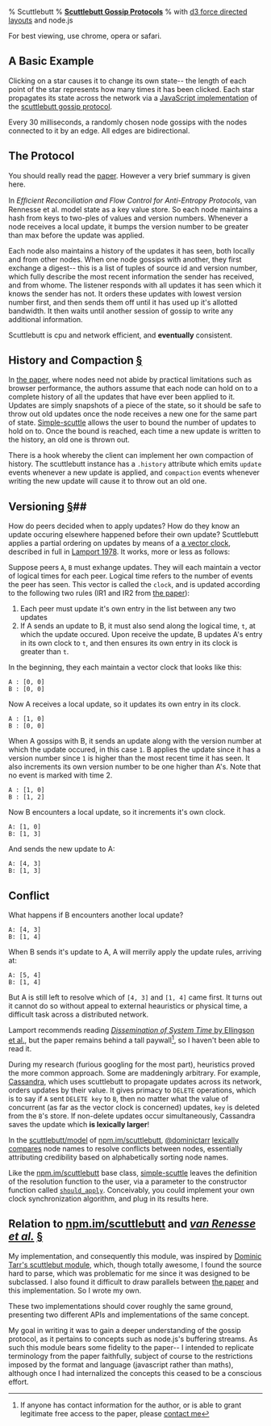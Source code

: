 % Scuttlebutt
% **[Scuttlebutt Gossip Protocols][scuttlebutt]**
% with [d3 force directed layouts](https://github.com/mbostock/d3/wiki/Force-Layout) and node.js

For best viewing, use chrome, opera or safari.

## A Basic Example ##

Clicking on a star causes it to change its own
state-- the length of each point of the star represents how many times it has
been clicked. Each star propagates its state across the network via a
[JavaScript implementation][simple-scuttle] of the [scuttlebutt gossip
protocol][scuttlebutt]. 

Every 30 milliseconds, a randomly chosen node gossips with the nodes connected
to it by an edge. All edges are bidirectional.

## The Protocol ##

You should really read the [paper](scuttlebutt). However a very brief summary is given here.

In *Efﬁcient Reconciliation and Flow Control for Anti-Entropy Protocols*, van
Rennesse et al. model state as a key value store. So each node maintains a hash
from keys to two-ples of values and version numbers.  Whenever a node receives
a local update, it bumps the version number to be greater than max before the
update was applied.

Each node also maintains a history of the updates it has seen, both locally and
from other nodes. When one node gossips with another, they first exchange a
digest-- this is a list of tuples of source id and version number, which fully
describe the most recent information the sender has received, and from whome.
The listener responds with all updates it has seen which it knows the sender
has not. It orders these updates with lowest version number first, and then
sends them off until it has used up it's allotted bandwidth. It then waits
until another session of gossip to write any additional information.

Scuttlebutt is cpu and network efficient, and **eventually** consistent.

## History and Compaction [&sect;](#history-and-compaction) ##
In [the paper][scuttlebutt], where nodes need not abide by practical
limitations such as browser performance, the authors assume that each node can
hold on to a complete history of all the updates that have ever been applied to
it.  Updates are simply snapshots of a piece of the state, so it should be safe
to throw out old updates once the node receives a new one for the same part of
state. [Simple-scuttle][simple-scuttle] allows the user to bound the number of
updates to hold on to. Once the bound is reached, each time a new update is
written to the history, an old one is thrown out. 

There is a hook whereby the client can implement her own compaction of history.
The scuttlebutt instance has a `.history` attribute which emits `update` events
whenever a new update is applied, and `compaction` events whenever writing the
new update will cause it to throw out an old one.

## Versioning [&sect;](#conflicts)##

How do peers decided when to apply updates? How do they know an update occuring
elsewhere happened before their own update? Scuttlebutt applies a partial
ordering on updates by means of a [a vector clock][vector clock], described in
full in [Lamport 1978][vector clock]. It works, more or less as follows:

Suppose peers `A`, `B` must exhange updates. They will each maintain a vector
of logical times for each peer. Logical time refers to the number of events the
peer has seen.  This vector is called the `clock`, and is updated  according to
the following two rules (IR1 and IR2 from [the paper][vector clock]):

1. Each peer must update it's own entry in the list between any two updates
2. If A sends an update to B, it must also send along the logical time, `t`, at which the update occured.
   Upon receive the update, B updates A's entry in its own clock to `t`, and then ensures its own
   entry in its clock is greater than `t`.


In the beginning, they each maintain a vector clock that looks like this:

```
A : [0, 0] 
B : [0, 0]
```

Now A receives a local update, so it updates its own entry in its clock.

```
A : [1, 0] 
B : [0, 0]
```

When A gossips with B, it sends an update along with the version number at
which the update occured, in this case `1`. B applies the
update since it has a version number since `1` is higher than the most recent
time it has seen. It also increments its own version number to be one higher
than A's. Note that no event is marked with time 2.

```
A : [1, 0] 
B : [1, 2] 
```

Now B encounters a local update, so it increments it's own clock.


```
A: [1, 0] 
B: [1, 3]
```

And sends the new update to A:

```
A: [4, 3]
B: [1, 3]
```

## Conflict ##

What happens if B encounters another local update?

```
A: [4, 3] 
B: [1, 4]
```

When B sends it's update to A,  A will merrily apply the update rules, arriving
at:

```
A: [5, 4]
B: [1, 4]
```

But A is still left to resolve which of `[4, 3]` and `[1, 4]` came first. It
turns out it cannot do so without appeal to external heauristics or physical
time, a difficult task across a distributed network. 

Lamport recommends reading [*Dissemination of System Time* by Ellingson et
al.][system time], but the paper remains behind a tall paywall[^1], so I haven't
been able to read it.

[^1]: If anyone has contact information for the author, or is able to grant legitimate
free access to the paper, please [contact
me](https://twitter.com/andywinterman)

During my research (furious googling for the most part), heuristics proved the
more common approach. Some are maddeningly arbitrary. For example,
[Cassandra][], which uses scuttlebutt to propagate updates across its
network, orders updates by their value. It gives primacy to `DELETE`
operations, which is to say if `A` sent `DELETE key` to `B`, then no matter what the
value of concurrent (as far as the vector clock is concerned) updates, `key` is deleted from the `B`'s store. If non-delete updates occur simultaneously, Cassandra saves the update which **is lexically larger**!  

In the
[scuttlebutt/model](https://github.com/dominictarr/scuttlebutt/blob/master/model.js)
of [npm.im/scuttlebutt][], [\@dominictarr][dominic] [lexically
compares][dominic-resolve] node names to resolve conflicts between nodes,
essentially attributing credibility based on alphabetically sorting node
names.

Like the [npm.im/scuttlebutt][] base class, [simple-scuttle][] leaves the
definition of  the resolution function to the user, via a parameter to the
constructor function called
[`should_apply`](https://github.com/AWinterman/simple-scuttle#constructor).
Conceivably, you could implement your own clock synchronization algorithm, and
plug in its results here.

## Relation to [npm.im/scuttlebutt][] and _[van Renesse et al.][scuttlebutt]_ [&sect;](#relation-to-npm.imscuttlebutt-and-van-renesse-et-al.scuttlebutt) ##

My implementation, and consequently this module,  was inspired by [Dominic
Tarr's scuttlebut module][npm.im/scuttlebutt], which, though totally awesome, I
found the source hard to parse, which was problematic for me since it was designed to be subclassed. I also found it difficult to draw parallels between [the paper][scuttlebutt] and this implementation. So I wrote my own.

These two implementations should cover roughly the same ground, presenting two
different APIs and implementations of the same concept.

My goal in writing it was to gain a deeper understanding of the gossip
protocol, as it pertains to concepts such as node.js's buffering streams. As
such this module bears some fidelity to the paper--
I intended to replicate terminology from the paper faithfully, subject of
course to the restrictions imposed by the format and language (javascript
rather than maths), although once I had internalized the concepts this ceased
to be a conscious effort.

[cassandra]: https://wiki.apache.org/cassandra/FAQ#clocktie
[dominic]: https://github.com/dominictarr
[dominic-resolve]: https://github.com/dominictarr/scuttlebutt/blob/master/util.js#L29-L36
[scuttlebutt]: http://www.cs.cornell.edu/home/rvr/papers/flowgossip.pdf
[npm.im/scuttlebutt]: http://npmjs.org/scuttlebutt
[simple-scuttle]: https://github.com/awinterman/simple-scuttle 
[conflict-resolution]: ./conflict.html
[vector clock]: http://research.microsoft.com/en-us/um/people/lamport/pubs/time-clocks.pdf
[system time]: http://ieeexplore.ieee.org/xpl/login.jsp?tp=&arnumber=1091674&url=http%3A%2F%2Fieeexplore.ieee.org%2Fxpls%2Fabs_all.jsp%3Farnumber%3D1091674

